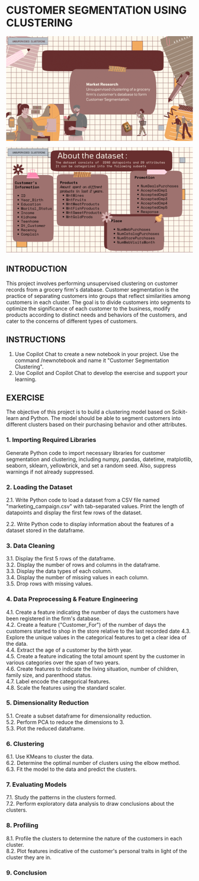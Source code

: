 # CUSTOMER SEGMENTATION USING CLUSTERING

![Customer Segmentation](segmentation.gif)

![Data Description](datasetdescription.png)

## INTRODUCTION

This project involves performing unsupervised clustering on customer records from a grocery firm's database. Customer segmentation is the practice of separating customers into groups that reflect similarities among customers in each cluster. The goal is to divide customers into segments to optimize the significance of each customer to the business, modify products according to distinct needs and behaviors of the customers, and cater to the concerns of different types of customers.

## INSTRUCTIONS

1. Use Copilot Chat to create a new notebook in your project. Use the command /newnotebook and name it "Customer Segmentation Clustering".
2. Use Copilot and Copilot Chat to develop the exercise and support your learning.

## EXERCISE

The objective of this project is to build a clustering model based on Scikit-learn and Python. The model should be able to segment customers into different clusters based on their purchasing behavior and other attributes.

### 1. Importing Required Libraries

Generate Python code to import necessary libraries for customer segmentation and clustering, including numpy, pandas, datetime, matplotlib, seaborn, sklearn, yellowbrick, and set a random seed. Also, suppress warnings if not already suppressed.

### 2. Loading the Dataset

2.1. Write Python code to load a dataset from a CSV file named "marketing_campaign.csv" with tab-separated values. Print the length of datapoints and display the first few rows of the dataset.

2.2. Write Python code to display information about the features of a dataset stored in the dataframe.

### 3. Data Cleaning

3.1. Display the first 5 rows of the dataframe.  
3.2. Display the number of rows and columns in the dataframe.  
3.3. Display the data types of each column.  
3.4. Display the number of missing values in each column.  
3.5. Drop rows with missing values.  

### 4. Data Preprocessing & Feature Engineering

4.1. Create a feature indicating the number of days the customers have been registered in the firm's database.  
4.2. Create a feature ("Customer_For") of the number of days the customers started to shop in the store relative to the last recorded date
4.3. Explore the unique values in the categorical features to get a clear idea of the data.  
4.4. Extract the age of a customer by the birth year.  
4.5. Create a feature indicating the total amount spent by the customer in various categories over the span of two years.  
4.6. Create features to indicate the living situation, number of children, family size, and parenthood status.  
4.7. Label encode the categorical features.  
4.8. Scale the features using the standard scaler.  

### 5. Dimensionality Reduction

5.1. Create a subset dataframe for dimensionality reduction.  
5.2. Perform PCA to reduce the dimensions to 3.  
5.3. Plot the reduced dataframe.  

### 6. Clustering

6.1. Use KMeans to cluster the data.  
6.2. Determine the optimal number of clusters using the elbow method.  
6.3. Fit the model to the data and predict the clusters.  

### 7. Evaluating Models

7.1. Study the patterns in the clusters formed.  
7.2. Perform exploratory data analysis to draw conclusions about the clusters.  

### 8. Profiling

8.1. Profile the clusters to determine the nature of the customers in each cluster.  
8.2. Plot features indicative of the customer's personal traits in light of the cluster they are in.  

### 9. Conclusion
